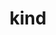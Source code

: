 ---
category: 4-letters
denotation: null
name: kind
reference_link: https://www.etymonline.com/word/kind
root_language: null
root_name: null
title: kind
type: free
word_sums:
- respelling: kind
  sum: 'Kind + '
---